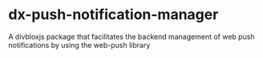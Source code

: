 # dx-push-notification-manager
A divbloxjs package that facilitates the backend management of web push notifications by using the web-push library
